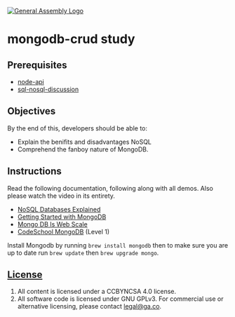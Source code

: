 [![General Assembly Logo](https://camo.githubusercontent.com/1a91b05b8f4d44b5bbfb83abac2b0996d8e26c92/687474703a2f2f692e696d6775722e636f6d2f6b6538555354712e706e67)](https://generalassemb.ly/education/web-development-immersive)

# mongodb-crud study

## Prerequisites

-   [node-api](https://github.com/ga-wdi-boston/node-api)
-   [sql-nosql-discussion](https://github.com/ga-wdi-boston/sql-nosql-discussion)

## Objectives

By the end of this, developers should be able to:

-   Explain the benifits and disadvantages NoSQL
-   Comprehend the fanboy nature of MongoDB.

## Instructions

Read the following documentation, following along with all demos.  Also please
watch the video in its entirety.

- [NoSQL Databases Explained](https://www.mongodb.com/nosql-explained)
- [Getting Started with MongoDB](https://docs.mongodb.org/getting-started/shell/)
- [Mongo DB Is Web Scale](https://www.youtube.com/watch?v=b2F-DItXtZs)
- [CodeSchool MongoDB](https://www.codeschool.com/courses/the-magical-marvels-of-mongodb) (Level 1)

Install Mongodb by running `brew install mongodb` then to make sure you are up
to date run `brew update` then `brew upgrade mongo`.

## [License](LICENSE)

1.  All content is licensed under a CC­BY­NC­SA 4.0 license.
1.  All software code is licensed under GNU GPLv3. For commercial use or
alternative licensing, please contact legal@ga.co.
